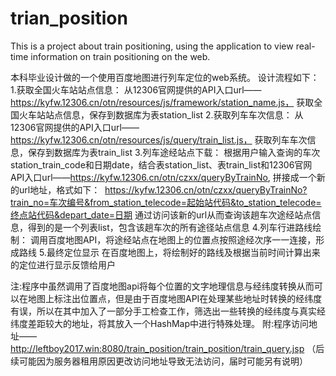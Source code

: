 # trian_position
This is a project about train positioning, using the application to view real-time information on train positioning on the web.

本科毕业设计做的一个使用百度地图进行列车定位的web系统。
设计流程如下：
1.获取全国火车站站点信息： 
从12306官网提供的API入口url——https://kyfw.12306.cn/otn/resources/js/framework/station_name.js， 获取全国火车站站点信息，保存到数据库为表station_list
2.获取列车车次信息：
从12306官网提供的API入口url——https://kyfw.12306.cn/otn/resources/js/query/train_list.js， 获取列车车次信息，保存到数据库为表train_list
3.列车途经站点下载：
根据用户输入查询的车次station_train_code和日期date，结合表station_list、表train_list和12306官网API入口url——https://kyfw.12306.cn/otn/czxx/queryByTrainNo, 拼接成一个新的url地址，格式如下：
  https://kyfw.12306.cn/otn/czxx/queryByTrainNo?train_no=车次编号&from_station_telecode=起始站代码&to_station_telecode=终点站代码&depart_date=日期
通过访问该新的url从而查询该趟车次途经站点信息，得到的是一个列表list，包含该趟车次的所有途径站点信息
4.列车行进路线绘制：
调用百度地图API，将途经站点在地图上的位置点按照途经次序一一连接，形成路线
5.最终定位显示
在百度地图上，将绘制好的路线及根据当前时间计算出来的定位进行显示反馈给用户

注:程序中虽然调用了百度地图api将每个位置的文字地理信息与经纬度转换从而可以在地图上标注出位置点，但是由于百度地图API在处理某些地址时转换的经纬度有误，所以在其中加入了一部分手工检查工作，筛选出一些转换的经纬度与真实经纬度差距较大的地址，将其放入一个HashMap中进行特殊处理。
附:程序访问地址——http://leftboy2017.win:8080/train_position/train_position/train_query.jsp
（后续可能因为服务器租用原因更改访问地址导致无法访问，届时可能另有说明）





  
